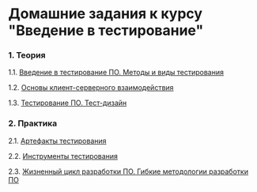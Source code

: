# Домашние задания к курсу "Введение в тестирование"

### 1. Теория

1.1. [Введение в тестирование ПО. Методы и виды тестирования](/1.1/)

1.2. [Основы клиент-серверного взаимодействия](/1.2/)

1.3. [Тестирование ПО. Тест-дизайн](/1.3/)

### 2. Практика

2.1. [Артефакты тестирования](/2.1/)

2.2. [Инструменты тестирования](/2.2/)

2.3. [Жизненный цикл разработки ПО. Гибкие методологии разработки ПО](/2.3/)
